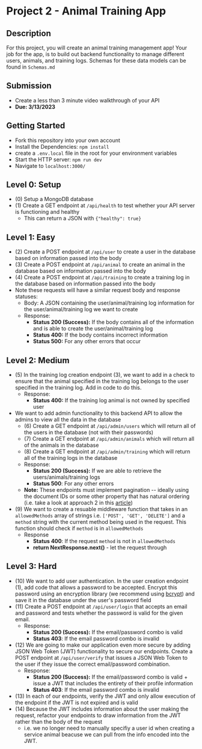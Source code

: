 # Project 2 - Animal Training App

## Description
For this project, you will create an animal training management app! Your job for the app, is to build out backend functionality to manage different users, animals, and training logs. Schemas for these data models can be found in `Schemas.md`

## Submission
- Create a less than 3 minute video walkthrough of your API
- **Due: 3/13/2023**

## Getting Started
- Fork this repository into your own account
- Install the Dependencies: `npm install`
- create a `.env.local` file in the root for your environment variables
- Start the HTTP server: `npm run dev`
- Navigate to `localhost:3000/`

## Level 0: Setup
- (0) Setup a MongoDB database
- (1) Create a GET endpoint at `/api/health` to test whether your API server is functioning and healthy
    - This can return a JSON with `{"healthy": true}`

## Level 1: Easy
- (2) Create a POST endpoint at `/api/user` to create a user in the database based on information passed into the body
- (3) Create a POST endpoint at `/api/animal` to create an animal in the database based on information passed into the body
- (4) Create a POST endpoint at `/api/training` to create a training log in the database based on information passed into the body
- Note these requests will have a similar request body and response statuses:
    - Body: A JSON containing the user/animal/training log information for the user/animal/training log we want to create
    - Response:
        - **Status 200 (Success):** If the body contains all of the information and is able to create the user/animal/training log
        - **Status 400:** If the body contains incorrect information
        - **Status 500:** For any other errors that occur

## Level 2: Medium
- (5) In the training log creation endpoint (3), we want to add in a check to ensure that the animal specified in the training log belongs to the user specified in the training log. Add in code to do this.
    - Response:
        - **Status 400:** If the training log animal is not owned by specified user
- We want to add admin functionality to this backend API to allow the admins to view all the data in the database
    - (6) Create a GET endpoint at `/api/admin/users` which will return all of the users in the database (not with their passwords)
    - (7) Create a GET endpoint at `/api/admin/animals` which will return all of the animals in the database
    - (8) Create a GET endpoint at `/api/admin/training` which will return all of the training logs in the database
    - Response:
        - **Status 200 (Success):** If we are able to retrieve the users/animals/training logs
        - **Status 500**: For any other errors
    - **Note:** These endpoints must implement pagination -- ideally using the document IDs or some other property that has natural ordering (i.e. take a look at approach 2 in this [article](https://www.codementor.io/@arpitbhayani/fast-and-efficient-pagination-in-mongodb-9095flbqr))
- (9) We want to create a resuable middleware function that takes in an `allowedMethods` array of strings i.e. `['POST', 'GET', 'DELETE']` and a `method` string with the current method being used in the request. This function should check if `method` is in `allowedMethods`
	- Response
		- **Status 400**: If the request `method` is not in `allowedMethods`
		- **return NextResponse.next()** - let the request through

## Level 3: Hard
- (10) We want to add user authentication. In the user creation endpoint (1), add code that allows a password to be accepted. Encrypt this password using an encryption library (we recommend using [bcrypt](https://www.npmjs.com/package/bcrypt)) and save it in the database under the user's password field
- (11) Create a POST endpoint at `/api/user/login` that accepts an email and password and tests whether the password is valid for the given email.
    - Response:
        - **Status 200 (Success):** If the email/password combo is valid
        - **Status 403**: If the email password combo is invalid
- (12) We are going to make our application even more secure by adding JSON Web Token (JWT) functionality to secure our endpoints. Create a POST endpoint at `/api/user/verify` that issues a JSON Web Token to the user if they issue the correct email/password combination.
    - Response:
        - **Status 200 (Success):** If the email/password combo is valid + issue a JWT that includes the entirety of their profile information
        - **Status 403**: If the email password combo is invalid
- (13) In each of our endpoints, verify the JWT and only allow execution of the endpoint if the JWT is not expired and is valid 
- (14) Because the JWT includes information about the user making the request, refactor your endpoints to draw information from the JWT rather than the body of the request
    - i.e. we no longer need to manually specifiy a user id when creating a service animal beacuse we can pull from the info encoded into the JWT.
